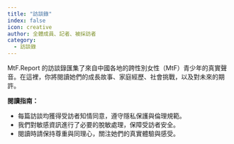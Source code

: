 ```yaml
---
title: "訪談錄"
index: false
icon: creative
author: 全體成員、記者、被採訪者
category:
  - 訪談錄
---
```


MtF.Report 的訪談錄匯集了來自中國各地的跨性別女性（MtF）青少年的真實聲音。在這裡，你將閱讀她們的成長故事、家庭經歷、社會挑戰，以及對未來的期許。

**閱讀指南：**

* 每篇訪談均獲得受訪者知情同意，遵守隱私保護與倫理規範。  
* 我們對敏感資訊進行了必要的脫敏處理，保障受訪者安全。  
* 閱讀時請保持尊重與同理心，關注她們的真實體驗與感受。  

